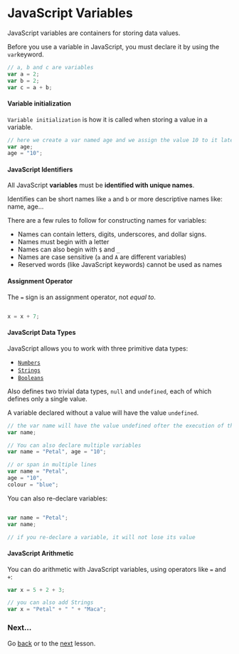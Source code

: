 # JavaScript Variables

JavaScript variables are containers for storing data values.

Before you use a variable in JavaScript, you must declare it by using the `var`keyword.

```javascript
// a, b and c are variables
var a = 2;
var b = 2;
var c = a + b;

```

#### Variable initialization
`Variable initialization` is how it is called when storing a value in a variable.

```javascript
// here we create a var named age and we assign the value 10 to it later
var age;
age = "10";

```

#### JavaScript Identifiers

All JavaScript **variables** must be **identified with unique names**.

Identifies can be short names like `a` and `b` or more descriptive names like: name, age...

There are a few rules to follow for constructing names for variables:

+ Names can contain letters, digits, underscores, and dollar signs.
+ Names must begin with a letter
+ Names can also begin with `$` and `_`
+ Names are case sensitive (`a` and `A` are different variables)
+ Reserved words (like JavaScript keywords) cannot be used as names

#### Assignment Operator
The `=` sign is an assignment operator, not *equal to*.

```javascript

x = x + 7;

```

#### JavaScript Data Types

JavaScript allows you to work with three primitive data types:

+ [`Numbers`]()
+ [`Strings`]()
+ [`Booleans`]()

Also defines two trivial data types, `null` and `undefined`, each of which defines only a single value.

A variable declared without a value will have the value `undefined`.

```javascript
// the var name will have the value undefined ofter the execution of this statement
var name;

// You can also declare multiple variables
var name = "Petal", age = "10";

// or span in multiple lines
var name = "Petal",
age = "10",
colour = "blue";

```

You can also re-declare variables:

```javascript

var name = "Petal";
var name;

// if you re-declare a variable, it will not lose its value
```

#### JavaScript Arithmetic
You can do arithmetic with JavaScript variables, using operators like `=` and `+`:

```javascript
var x = 5 + 2 + 3;

// you can also add Strings
var x = "Petal" + " " + "Maca";

```

### Next...
Go [back](https://github.com/MyPitit/JavaScript-Tutorial) or to the [next]() lesson.
